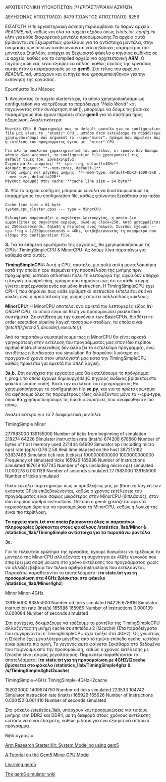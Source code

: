 ΑΡΧΙΤΕΚΤΟΝΙΚΗ ΥΠΟΛΟΓΙΣΤΩΝ
_1Η ΕΡΓΑΣΤΗΡΙΑΚΗ ΑΣΚΗΣΗ_

ΔΕΛΗΖΩΝΑΣ ΑΠΟΣΤΟΛΟΣ: 8479
ΤΣΙΑΝΤΟΣ ΑΠΟΣΤΟΛΟΣ:  8256

ΕΙΣΑΓΩΓΗ
Η 1η εργαστηριακή άσκηση περιλαμβάνει το παρόν αρχείο _README.md_, καθώς και όλα τα αρχεία εξόδου όπως (_stats.txt, config.ini_ κλπ) για κάθε διαφορετικό μοντέλο προσωμοιωσης.Τα αρχεία αυτά βρίσκονται σε ξεχωριστούς φακέλους για τα αντίστοιχα μοντέλα, στην ονομασία των οποίων αναδεικνύονται και οι βασικές παράμετροι του μοντέλου.Επιπλέον, υπάρχει σε ξεχωριστό φάκελο ο πηγαίος κώδικας σε **.c** αρχείο, καθώς και το compiled αρχείο για αρχιτεκτονική **ARM**. Ο πηγαίος κώδικας είναι εξαιρετικά απλός, καθώς σκοπός της εργασίας αυτής ήταν ο πειραματισμός με το **gem5**. Στο τέλος του αρχείου _README.md_, υπάρχουν και οι πηγές που χρησιμοποιήθηκαν για την εκπόνηση της εργασίας.


Ερωτήματα 1ου Μέρους

**1.** 
Ανοίγοντας το αρχείο starterse.py, το οποίο χρησιμοποιήσαμε ως configuration για να τρέξουμε το παράδειγμα _"Hello World"_ και πηγαίνοντας στην συνάρτηση main(), μπορούμε να δούμε τις βασικές παραμέτρους που έχουν περάσει στον **gem5** για το σύστημα προς εξομοίωση. Αναλυτικότερα:
	
	Μοντέλο CPU: Β Παρατηρούμε πως το default μοντέλο για το configuration file μας είναι το _"atomic" CPU_, ωστόσο όταν εκτελέσαμε το παράδειγμα χρησιμοποιήσαμε σαν argument το --cpu="minor", πράγμα που σημαίνει πως η εκτέλεση του προγράμματος έγινε με _"minor" CPU_.

	Για όλα τα υπόλοιπα χαρακτηριστικά του μοντέλου, κι εφόσον δεν δώσαμε κάποιο άλλο argument, το configuration file χρησιμοποιεί τις 		default τιμές του. Συγκεκριμένα:
	Συχνότητα λειτουργίας: **--cpu-freq, default=4GHz**
	Αριθμός πυρήνων: **--num-cores, default-1**
	Τύπος μνήμης και μέγεθος μνήμης: **--mem-type, default=DDR3-1600-8x8 , --mem-size, default=2GB**
	Μέγεθος γραμμής στην cache: **cache line size = 64 byte**


**2.**
Από το αρχείο config.ini, μπορούμε εύκολα να διασταυρώσουμε τις παραμέτρους του configuration file, καθώς φαίνονται ξεκάθαρα στα πεδία 
	
	Cache line size = 64 byte
	system.cpu_cluster.cpus --- type = MinorCPU

	Ενδιαφέρον παρουσιάζει η συχνότητα λειτουργίας, η οποία δεν εμφανίζεται ως συχνότητα ακριβώς, αλλά ως clock=250. Αυτό μεταφράζεται ως 250picoseconds, δηλαδή η περίοδος ενός παλμού. Συνεπώς έχουμε: --cpu-freq = 1/250picoseconds = 4GHz, επιβεβαιώνοντας τη παράμετρο που είδαμε στο configuration file.


**3.**
Για τα επόμενα ερωτήματα της εργασίας, θα χρησιμοποιήσουμε τις CPUs: TimingSimpleCPU & MinorCPU: Ας δούμε λίγα παραπάνω για καθεμία από αυτές.

**TimingSimpleCPU:** Αυτή η CPU, αποτελεί μια πολύ απλή μοντελοποίηση κατά την οποία η cpu περιμένει την προσπέλαση της μνήμης πριν προχωρήσει, ωστόσο απλοποιεί πολύ τη λειτουργία της αφού δεν υπάρχει η λογική του pipelining, πράγμα που σημαίνει πως ότι σε κάθε στιγμή γίνεται επεξεργασία ενός και μόνο instruction. H TimingSimpleCPU έχει CPI=1, που σημαίνει πως κάθε αριθμητικό instruction εκτελείται σε ένα κύκλο, ενώ η προσπέλαση της μνήμης απαιτεί πολλαπλούς κύκλους.

**MinorCPU:** H MinorCPU αποτελεί ένα αρκετά πιο λεπτομερές είδος _IN-ORDER CPU_, το οποίο είναι σε θέση να προσομοιώσει ρεαλιστικά συστήματα. Σε αντίθεση με την οικογένεια των BasicCPUs, διαθέτει in-order execution pipeline λογική τεσσάρων σταδίων, τα οποία είναι (_fetch1(),fetch2(),decode(),execute()_).

Από τα παραπάνω συμπαιρένουμε πως η MinorCPU θα είναι αρκετά γρηγορότερη στην εκτέλεση του προγράμματός μας στον ίδιο περίπου αριθμό instructions(καθώς δεν αλλάζει το εκτελέσιμο πρόγραμμα), ενώ αντιθέτως η διαδικασία του simulation θα διαρκέσει λιγότερο σε πραγματικό χρόνο στον υπολογιστή μας κατα την TimingSimpleCPU, καθώς πρόκειται για αρκετά πιο απλή λογική.


**3a,b.**
Στη συνέχεια της εργασίας μας θα εκτελέσουμε το πρόγραμμα t_prog.c το οποίο έχουμε δημιουργήσει(Ο πηγαίος κώδικας βρίσκεται στο φάκελο source code). Κατά την εκτέλεση του προγράμματος θα χρησιμοποιήσουμε το configuration file **se.py**, και για το πρώτο ερώτημα θα αφήσουμε όλες τις παραμέτρους ίδιες αλλάζοντας μόνο το --cpu-type, όπου θα χρησιμοποιήσουμε τις δύο διαφορετικές που αναφέρθηκαν πιο πάνω.

Αναλυτικότερα για τα 2 διαφορετικά μοντέλα:

TimingSimple        Minor 

277983000         139155000                Number of ticks from beginning of simulation 
219274            64226                    Simulator instruction rate (inst/s)
674208            678560                   Number of bytes of host memory used
221444            64900                    Simulator op (including micro ops) rate (op/s)
0.76              2.58                     Real time elapsed on the host
367215182         53837488                 Simulator tick rate (ticks/s)
1000000000000     1000000000000            Frequency of simulated ticks
165926            165986                   Number of instructions simulated
167619            167745                   Number of ops (including micro ops) simulated
0.000278          0.000139                 Number of seconds simulated
277983000         139155000                Number of ticks simulated

Πολύ εύκολα παρατηρούμε πως οι προβλέψεις μας με βάση τη λογική των εκάστοτε CPUs επιβεβαιώνονται, καθώς ο χρόνος εκτέλεσεις του προγράμματος είναι σαφώς μικρότερος στην MinorCPU (διπλάσιος), στον ίδιο περίπου αριθμό instructions. Ωστόσο ο gem5 χρειάζεται αρκετά περισσότερη ώρα για να προσομοιώσει τη MinorCPU, καθώς η λογική της είναι πιο περίπλοκη.

**Τα αρχεία stats.txt στα οποία βρίσκονται όλες οι παραπάνω πληροφορίες βρίσκονται στους φακέλους /statistics_1lab/Minor & /statistics_1lab/TimingSimple αντίστοιχα για τα παραπάνω μοντέλα** 


**3c.**

Για το τελευταίο ερώτημα της εργασίας, έχουμε δοκιμάσει να τρέξουμε το μοντέλο της MinorCPU αλλάζοντας τη συχνότητα σε 4GHz γεγονός που επιφέρει μια σαφή μείωση στο χρόνο εκτέλεσης του προγράμματος χωρίς να αλλάζει βέβαια τον τελικό αριθμό instructions που εκτελούνται. Παρακάτω παραθέτονται τα αποτελέσματα: (**το stats.txt για τη προσομοίωση στα 4GHz βρίσκεται στο φάκελο /statistics_1lab/Minor4ghz**)

Minor            Minor-4GHz

139155000        83855000           Number od ticks simulated
64226            678816             Simulator instruction rate (inst/s)
165986           165986             Number of instructions
0.000139         0.000084           Number of seconds simulated


Στη συνέχεια, δοκιμάζουμε να τρέξουμε το μοντέλο της TimingSimpleCPU αλλάζοντας τη μνήμη cache σε επιπέδου 2 (_l2cache_) (Στα παραδείγματα που συγκρίνονται η TimingSimpleCPU έχει τρέξει στα 4GHz). Ως γνωστών, η l2cache έχει μεγαλύτερο μέγεθος από το πρώτο επίπεδο cache, ωστόσο είναι αρκετά πιο αργή. Το γεγονός αυτό φαίνεται ξεκάθαρα στα δεδομένα που παίρνουμε από την προσομοίωση, καθώς ο χρόνος εκτέλεσης με l2cache είναι σαφώς μεγαλύτερος. Παρακάτω παραθέτονται τα αποτελέσματα: (**το stats.txt για τη προσομοίωση με 4GHZ/l2cache βρίσκεται στο φάκελο /statistics_1lab/TimingSimple4ghz & /s/TimingSimple4ghzl2cache**)

TimingSimple-4GHz           TimingSimple-4GHz-l2cache

152020000                   1409974750                Number od ticks simulated
223533                      104742                    Simulator instruction rate (inst/s)
165926                      165926                    Number of instructions
0.000152                    0.001410                  Number of seconds simulated

Στο φάκελο /statistics_1lab, υπάρχουν και προσομοιώσεις για τύπους μνήμης ram DDR3 και DDR4, με τη διαφορά στους χρόνους εκτέλεσης ωστόσο να είναι ελάχιστη, καθώς μιλάμε για ένα εξαιρετικά απλοικό πρόγραμμα.





Βιβλιογραφία

[Arm Research Starter Kit: System Modeling using gem5](https://raw.githubusercontent.com/arm-university/arm-gem5-rsk/master/gem5_rsk.pdf)

[A Tutorial on the Gem5 Minor CPU Model](https://nitish2112.github.io/post/gem5-minor-cpu/)

[Learning gem5](https://research.cs.wisc.edu/multifacet/papers/learning_gem5_tutorial.pdf)

[The gem5 simulator wiki](http://gem5.org/Main_Page)









